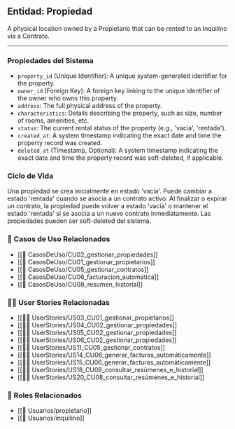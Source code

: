 ## Entidad: Propiedad

A physical location owned by a Propietario that can be rented to an Inquilino via a Contrato.

---

### Propiedades del Sistema

- `property_id` (Unique Identifier): A unique system-generated identifier for the property.
- `owner_id` (Foreign Key): A foreign key linking to the unique identifier of the owner who owns this property.
- `address`: The full physical address of the property.
- `characteristics`: Details describing the property, such as size, number of rooms, amenities, etc.
- `status`: The current rental status of the property (e.g., 'vacía', 'rentada').
- `created_at`: A system timestamp indicating the exact date and time the property record was created.
- `deleted_at` (Timestamp, Optional): A system timestamp indicating the exact date and time the property record was soft-deleted, if applicable.

### Ciclo de Vida

Una propiedad se crea inicialmente en estado 'vacía'. Puede cambiar a estado 'rentada' cuando se asocia a un contrato activo. Al finalizar o expirar un contrato, la propiedad puede volver a estado 'vacía' o mantener el estado 'rentada' si se asocia a un nuevo contrato inmediatamente. Las propiedades pueden ser soft-deleted del sistema.

### 🔁 Casos de Uso Relacionados
- [[📄 CasosDeUso/CU02_gestionar_propiedades]]
- [[📄 CasosDeUso/CU01_gestionar_propietarios]]
- [[📄 CasosDeUso/CU05_gestionar_contratos]]
- [[📄 CasosDeUso/CU06_facturacion_automatica]]
- [[📄 CasosDeUso/CU08_resumen_historial]]

### 🧑‍💻 User Stories Relacionadas
- [[🧑‍💻 UserStories/US03_CU01_gestionar_propietarios]]
- [[🧑‍💻 UserStories/US04_CU02_gestionar_propiedades]]
- [[🧑‍💻 UserStories/US05_CU02_gestionar_propiedades]]
- [[🧑‍💻 UserStories/US06_CU02_gestionar_propiedades]]
- [[🧑‍💻 UserStories/US11_CU05_gestionar_contratos]]
- [[🧑‍💻 UserStories/US14_CU06_generar_facturas_automáticamente]]
- [[🧑‍💻 UserStories/US15_CU06_generar_facturas_automáticamente]]
- [[🧑‍💻 UserStories/US18_CU08_consultar_resúmenes_e_historial]]
- [[🧑‍💻 UserStories/US20_CU08_consultar_resúmenes_e_historial]]

### 👥 Roles Relacionados
- [[👥 Usuarios/propietario]]
- [[👥 Usuarios/inquilino]]